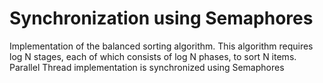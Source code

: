 # Synchronization using Semaphores

Implementation of the balanced sorting algorithm. 
This algorithm requires log N stages, each of which consists of log N phases, to sort N items. 
Parallel Thread implementation is synchronized using Semaphores

